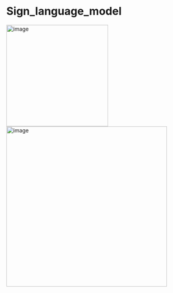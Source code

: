 # Sign_language_model

<img width="266" alt="image" src="https://github.com/user-attachments/assets/082ebdb3-5c35-4f8e-8095-3e5672e11e5a">

<img width="420" alt="image" src="https://github.com/user-attachments/assets/5354f53e-23d4-4db6-9abe-b354ceb6cb23">

